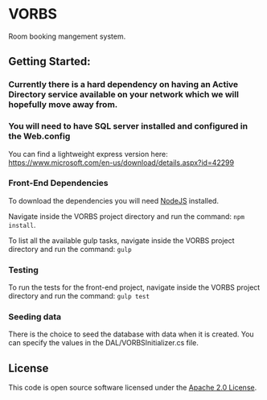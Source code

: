 VORBS
=======

Room booking mangement system.

Getting Started:
------------
### Currently there is a hard dependency on having an Active Directory service available on your network which we will hopefully move away from. ###

### You will need to have SQL server installed and configured in the Web.config ###
You can find a lightweight express version here: https://www.microsoft.com/en-us/download/details.aspx?id=42299

### Front-End Dependencies ###
To download the dependencies you will need [NodeJS]("https://nodejs.org/en/") installed.

Navigate inside the VORBS project directory and run the command: `npm install`.

To list all the available gulp tasks, navigate inside the VORBS project directory and run the command: `gulp`

### Testing ###

To run the tests for the front-end project, navigate inside the VORBS project directory and run the command: `gulp test`

### Seeding data ###
There is the choice to seed the database with data when it is created. You can specify the values in the DAL/VORBSInitializer.cs file.

## License ##

This code is open source software licensed under the [Apache 2.0 License]("http://www.apache.org/licenses/LICENSE-2.0.html").
